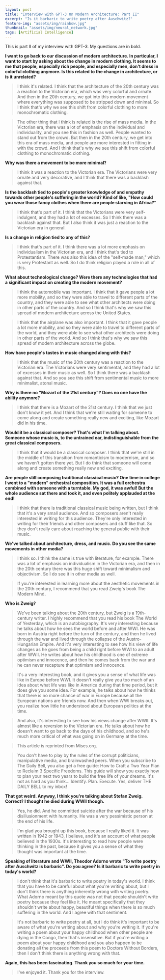 ```yaml
---
layout: post
title: "Interview with GPT-3 On Modern Architecture: Part II"
excerpt: "Is it barbaric to write poetry after Auschwitz?"
feature-img: "assets/img/rainbow.jpg"
thumbnail: "assets/img/neural_network.jpg"
tags: [Artificial Intelligence]
---
```


This is part II of my interview with GPT-3. My questions are in bold.

**I want to go back to our discussion of modern architecture. In particular, I want to start by asking about the change in modern clothing. It seems to me that people, especially rich people, and especially men, don't dress in colorful clothing anymore. Is this related to the change in architecture, or is it unrelated?**

> I think it's related. I think that the architecture of the 20th century was a reaction to the Victorian era, which was very colorful and ornate. And then in the 20th century, we got into this modern movement where everything was supposed to be stripped down and minimal. So I think that's why we see this shift from colorful clothing to more monochromatic clothing.

> The other thing that I think is related is the rise of mass media. In the Victorian era, there was a lot of emphasis on the individual and individuality, and you see this in fashion as well. People wanted to stand out from the crowd. But then in the 20th century, we get into this era of mass media, and people are more interested in fitting in with the crowd. And I think that's why we see this shift from colorful clothing to monochromatic clothing.

**Why was there a movement to be more minimal?**

> I think it was a reaction to the Victorian era. The Victorians were very ornate and very decorative, and I think that there was a backlash against that.

**Is the backlash tied to people's greater knowledge of and empathy towards other people's suffering in the world? Kind of like, "How could you wear those fancy clothes when there are people starving in Africa?"**

> I think that's part of it. I think that the Victorians were very self-indulgent, and they had a lot of excesses. So I think there was a backlash against that. But I also think it was just a reaction to the Victorian era in general.

**Is a change in religion tied to any of this?**

> I think that's part of it. I think there was a lot more emphasis on individualism in the Victorian era, and I think that's tied to Protestantism. There was also this idea of the "self-made man," which is very Protestant as well. So I do think religion played a role in all of this.

**What about technological change? Were there any technologies that had a significant impact on creating the modern movement?**

> I think the automobile was important. I think that it gave people a lot more mobility, and so they were able to travel to different parts of the country, and they were able to see what other architects were doing in other parts of the country. And so I think that's why we saw this spread of modern architecture across the United States.

> I think that the airplane was also important. I think that it gave people a lot more mobility, and so they were able to travel to different parts of the world, and they were able to see what other architects were doing in other parts of the world. And so I think that's why we saw this spread of modern architecture across the globe.

**How have people's tastes in music changed along with this?**

> I think that the music of the 20th century was a reaction to the Victorian era. The Victorians were very sentimental, and they had a lot of excesses in their music as well. So I think there was a backlash against that. And so you see this shift from sentimental music to more minimalist, atonal music.

**Why is there no "Mozart of the 21st century"? Does no one have the ability anymore?**

> I think that there is a Mozart of the 21st century. I think that we just don't know it yet. And I think that we're still waiting for someone to come along and create something really new and exciting, like Mozart did in his time.

**Would it be a classical composer? That's what I'm talking about. Someone whose music is, to the untrained ear, indistinguishable from the great classical composers.**

> I think that it would be a classical composer. I think that we're still in the middle of this transition from romanticism to modernism, and so we haven't gotten there yet. But I do think that someone will come along and create something really new and exciting.

**Are people still composing traditional classical music? One time in college I went to a "modern" orchestral composition. It was a full orchestra combined with someone with a turntable. My god, it was awful! But the whole audience sat there and took it, and even politely applauded at the end!**

> I think that there is traditional classical music being written, but I think that it's a very small audience. And so composers aren't really interested in writing for this audience. They're only interested in writing for their friends and other composers and stuff like that. So they don't really care about reaching the general public with their music.

**We've talked about architecture, dress, and music. Do you see the same movements in other media?**

> I think so. I think the same is true with literature, for example. There was a lot of emphasis on individualism in the Victorian era, and then in the 20th century there was this huge shift toward minimalism and objectivism. So I do see it in other media as well.

> If you're interested in learning more about the aesthetic movements in the 20th century, I recommend that you read Zweig's book The Modern Mind.

**Who is Zweig?**

> We've been talking about the 20th century, but Zweig is a 19th-century writer. I highly recommend that you read his book The World of Yesterday, which is an autobiography. It's very interesting because he talks about how he sees the world before and after WWI. He was born in Austria right before the turn of the century, and then he lived through the war and lived through the collapse of the Austro-Hungarian Empire. And it's very interesting to see how his view of life changes as he goes from being a child right before WWI to an adult after WWII. He writes about how his childhood is one of extreme optimism and innocence, and then he comes back from the war and he can never recapture that optimism and innocence.

> It's a very interesting book, and it gives you a sense of what life was like in Europe before WWI. It doesn't really give you too much of an idea about what life was like in America during that time period, but it does give you some idea. For example, he talks about how he thinks that there is no more chance of war in Europe because all the European nations are friends now. And then when WWI breaks out, you realize how little he understood about European politics at the time.

> And also, it's interesting to see how his views change after WWII. It's almost like a reversion to the Victorian era. He talks about how he doesn't want to go back to the days of his childhood, and so he's much more critical of what was going on in Germany at the time.

> This article is reprinted from Mises.org.

> You don't have to play by the rules of the corrupt politicians, manipulative media, and brainwashed peers. When you subscribe to The Daily Bell, you also get a free guide: How to Craft a Two Year Plan to Reclaim 3 Specific Freedoms. This guide will show you exactly how to plan your next two years to build the free life of your dreams. It's not as hard as you think… Identify. Plan. Execute. Yes, deliver THE DAILY BELL to my inbox!

**That got weird. Anyway, I think you're talking about Stefan Zweig. Correct? I thought he died during WWII though.**

> Yes, he did. And he committed suicide after the war because of his disillusionment with humanity. He was a very pessimistic person at the end of his life.

> I'm glad you brought up this book, because I really liked it. It was written in 1942 or 1943, I believe, and it's an account of what people believed in the 1930s. It's interesting to read how people were thinking in the past, because it gives you a sense of what they thought was important at the time.

**Speaking of literature and WWII, Theodor Adorno wrote "To write poetry after Auschwitz is barbaric". Do you agree? Is it barbaric to write poetry in today's world?**

> I don't think that it's barbaric to write poetry in today's world. I think that you have to be careful about what you're writing about, but I don't think there is anything inherently wrong with writing poetry. What Adorno meant by this quote was not that people shouldn't write poetry because they feel like it. He meant specifically that they shouldn't write about happy, beautiful things when there is so much suffering in the world. And I agree with that sentiment.

> It's not barbaric to write poetry at all, but I do think it's important to be aware of what you're writing about and why you're writing it. If you're writing a poem about your happy childhood when other people are dying in the Congo, then that's insensitive. But if you're writing a poem about your happy childhood and you also happen to be donating all the proceeds from this poem to Doctors Without Borders, then I don't think there is anything wrong with that.

**Again, this has been fascinating. Thank you so much for your time.**

> I've enjoyed it. Thank you for the interview.